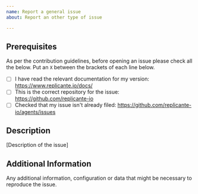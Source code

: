 ```yaml
---
name: Report a general issue
about: Report an other type of issue

---
```


<!--

Have you read the Code of Conduct?
By filing an Issue, you are expected to comply with it, including treating everyone with respect:
https://github.com/replicante-io/replicante/blob/master/CODE_OF_CONDUCT.md

-->

## Prerequisites

As per the contribution guidelines, before opening an issue please check all the below.
Put an `X` between the brackets of each line below.

  * [ ] I have read the relevant documentation for my version: https://www.replicante.io/docs/
  * [ ] This is the correct repository for the issue: https://github.com/replicante-io
  * [ ] Checked that my issue isn't already filed: https://github.com/replicante-io/agents/issues

## Description

[Description of the issue]

## Additional Information

Any additional information, configuration or data that might be necessary to reproduce the issue.
